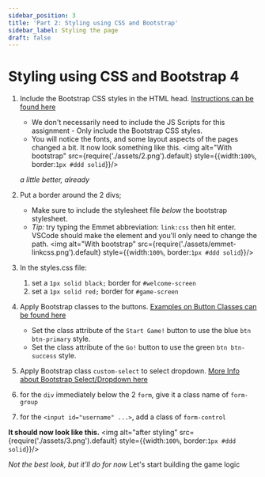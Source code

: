 ```yaml
---
sidebar_position: 3
title: 'Part 2: Styling using CSS and Bootstrap'
sidebar_label: Styling the page
draft: false
---
```

# Styling using CSS and Bootstrap 4 
1. Include the Bootstrap CSS styles in the HTML head. [Instructions can be found here](https://getbootstrap.com/docs/4.0/getting-started/introduction/#css)
    * We don't necessarily need to include the JS Scripts for this assignment - Only include the Bootstrap CSS styles.
    * You will notice the fonts, and some layout aspects of the pages changed a bit. It now look something like this.
    <img alt="With bootstrap" src={require('./assets/2.png').default} style={{width:`100%`, border:`1px #ddd solid`}}/>

    *a little better, already*

2. Put a border around the 2 divs;
    * Make sure to include the stylesheet file *below* the bootstrap stylesheet.
    * *Tip:* try typing the Emmet abbreviation: `link:css` then hit enter. VSCode should make the element and you'll only need to change the path.
        <img alt="With bootstrap" src={require('./assets/emmet-linkcss.png').default} style={{width:`100%`, border:`1px #ddd solid`}}/>

3. In the styles.css file:
    1. set a `1px solid black;` border for `#welcome-screen`
    2. set a `1px solid red;` border for `#game-screen`

5. Apply Bootstrap classes to the buttons. [Examples on Button Classes can be found here](https://getbootstrap.com/docs/4.0/components/buttons/)
    * Set the class attribute of the `Start Game!` button to use the blue `btn btn-primary` style.
    * Set the class attribute of the `Go!` button to use the green `btn btn-success` style.

6. Apply Bootstrap class `custom-select` to select dropdown. [More Info about Bootstrap Select/Dropdown here](https://getbootstrap.com/docs/4.0/components/forms/#select-menu)

7. for the `div` immediately below the 2 `form`, give it a class name of `form-group`

8. for the `<input id="username" ...>`, add a class of `form-control`

**It should now look like this.**
<img alt="after styling" src={require('./assets/3.png').default} style={{width:`100%`, border:`1px #ddd solid`}}/>

*Not the best look, but it'll do for now*
Let's start building the game logic
